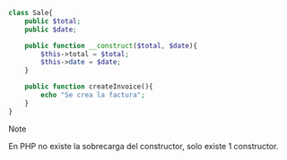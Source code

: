 ```php
class Sale{
    public $total;
    public $date;

    public function __construct($total, $date){
        $this->total = $total;
        $this->date = $date;
    }

    public function createInvoice(){
        echo "Se crea la factura";
    }
}
```

> [!NOTE]
> En PHP no existe la sobrecarga del constructor, solo existe 1 constructor.
